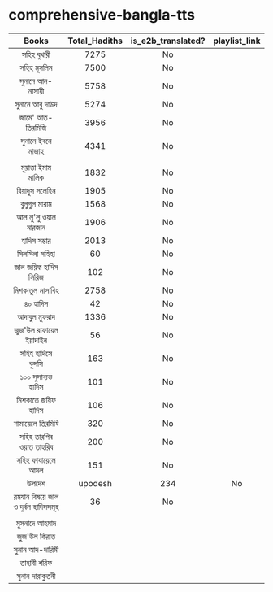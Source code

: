 # comprehensive-bangla-tts


|Books|Total_Hadiths|is_e2b_translated?|playlist_link| 
|:---:|:---:|:---:|:---:|
|সহিহ বুখারী|7275|No| 
|সহিহ মুসলিম|7500|No| 
|সুনানে আন-নাসায়ী|5758|No|
|সুনানে আবু দাউদ|5274|No|
|জামে' আত-তিরমিজি|3956|No|
|সুনানে ইবনে মাজাহ|4341|No|
||||
|মুয়াত্তা ইমাম মালিক|1832|No|
|রিয়াদুস সলেহিন|1905|No|
|বুলুগুল মারাম|1568|No|
|আল লু'লু ওয়াল মারজান|1906|No|
|হাদিস সম্ভার|2013|No|
|সিলসিলা সহিহা|60|No|
|জাল জয়িফ হাদিস সিরিজ|102|No|
|মিশকাতুল মাসাবিহ|2758|No|
|৪০ হাদিস|42|No|
|আদাবুল মুফরাদ|1336|No|
|জুজ'উল রাফায়েল ইয়াদাইন|56|No|
|সহিহ হাদিসে কুদসি|163|No|
|১০০ সুসাব্যস্ত হাদিস|101|No|
|মিশকাতে জয়িফ হাদিস |106|No|
|শামায়েলে তিরমিযি|320|No|
|সহিহ তারগিব ওয়াত তাহরিব|200|No|
|সহিহ ফাযায়েলে আমল |151|No|
|ঊপদেশ|upodesh|234|No|
|রমযান বিষয়ে জাল ও দুর্বল হাদিসসমূহ|36|No|
||||
|মুসনাদে আহমাদ|||
|জুজ'উল কিরাত|||
|সুনান আদ-দারিমী|||
|তাহাবী শরিফ|||
|সুনান দারাকুতনী |||
